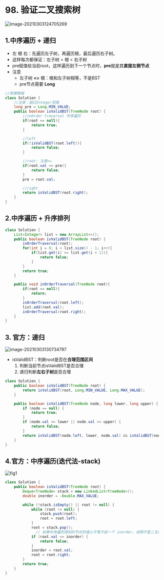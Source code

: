 # 98. 验证二叉搜索树

![image-20210303124705269](https://raw.githubusercontent.com/TWDH/Leetcode-From-Zero/pictures/img/image-20210303124705269.png)

## 1.中序遍历 + 递归

* 左 根 右：先遍历左子树，再遍历根，最后遍历右子树。
* 这样每次都保证：左子树 < 根 < 右子树
* pre赋值给当前root，这样遍历到下一个节点时，**pre**就是其**直接左侧节点**
* 注意
  * 左子树 **<=** 根：根和左子树相等，不是BST
  * pre节点需要 **Long**

```java
//简便精细
class Solution {
    //注意：超过Integer范围
    long pre = Long.MIN_VALUE;
    public boolean isValidBST(TreeNode root) {
        //inOrder traversal 中序遍历
        if(root == null){
            return true;
        }

        //left
        if(!isValidBST(root.left)){
            return false;
        }

        //root: 注意<=
        if(root.val <= pre){
            return false;
        }
        pre = root.val;

        //right
        return isValidBST(root.right);
    }
}
```

## 2.中序遍历 + 升序排列

```java
class Solution {
    List<Integer> list = new ArrayList<>();
    public boolean isValidBST(TreeNode root) {
        inOrderTraversal(root);
        for(int i = 0; i < list.size() - 1; i++){
            if(list.get(i) >= list.get(i + 1)){
                return false;
            }
        }
        return true;
    }

    public void inOrderTraversal(TreeNode root){
        if(root == null){
            return;
        }
        inOrderTraversal(root.left);
        list.add(root.val);
        inOrderTraversal(root.right);
    }
}
```

## 3. 官方：递归

![image-20210303130734797](https://raw.githubusercontent.com/TWDH/Leetcode-From-Zero/pictures/img/image-20210303130734797.png)

* isValidBST：判断root是否在**合理范围区间**
  1. 判断当前节点isValidBST是否合理
  2. 递归判断**左右子树**是否合理

```java
class Solution {
    public boolean isValidBST(TreeNode root) {
        return isValidBST(root, Long.MIN_VALUE, Long.MAX_VALUE);
    }

    public boolean isValidBST(TreeNode node, long lower, long upper) {
        if (node == null) {
            return true;
        }
        if (node.val <= lower || node.val >= upper) {
            return false;
        }
        return isValidBST(node.left, lower, node.val) && isValidBST(node.right, node.val, upper);
    }
}
```

## 4.官方：中序遍历(迭代法-stack)

![fig1](https://assets.leetcode-cn.com/solution-static/98/98_fig1.gif)

```java
class Solution {
    public boolean isValidBST(TreeNode root) {
        Deque<TreeNode> stack = new LinkedList<TreeNode>();
        double inorder = -Double.MAX_VALUE;

        while (!stack.isEmpty() || root != null) {
            while (root != null) {
                stack.push(root);
                root = root.left;
            }
            root = stack.pop();
              // 如果中序遍历得到的节点的值小于等于前一个 inorder，说明不是二叉搜索树
            if (root.val <= inorder) {
                return false;
            }
            inorder = root.val;
            root = root.right;
        }
        return true;
    }
}
```

